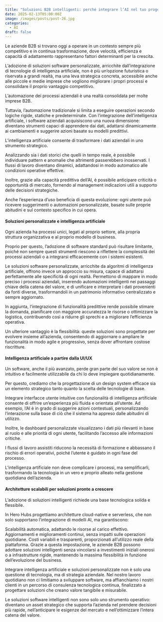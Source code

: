 ```yaml
---
title: "Soluzioni B2B intelligenti: perché integrare l’AI nel tuo progetto software"
date: 2025-02-13T05:00:00Z
image: /images/posts/post-26.jpg
categories: 
  - AI
draft: false
---
```


Le aziende B2B si trovano oggi a operare in un contesto sempre più competitivo e in continua trasformazione, dove velocità, efficienza e capacità di adattamento rappresentano fattori determinanti per la crescita.

L’adozione di soluzioni software personalizzate, arricchite dall’integrazione di tecnologie di intelligenza artificiale, non è più un’opzione futuristica o riservata a grandi realtà, ma una leva strategica concreta, accessibile anche alle piccole e medie imprese che vogliono migliorare i propri processi e consolidare il proprio vantaggio competitivo.

L’automazione dei processi aziendali è una realtà consolidata per molte imprese B2B.

Tuttavia, l’automazione tradizionale si limita a eseguire operazioni secondo logiche rigide, statiche e predeterminate. Con l’integrazione dell’intelligenza artificiale, i software aziendali acquisiscono una nuova dimensione: diventano strumenti capaci di apprendere dai dati, adattarsi dinamicamente ai cambiamenti e suggerire azioni basate su modelli predittivi.

L’intelligenza artificiale consente di trasformare i dati aziendali in uno strumento strategico.

Analizzando sia i dati storici che quelli in tempo reale, è possibile individuare pattern e anomalie che altrimenti passerebbero inosservati. I flussi di lavoro diventano dinamici, adattandosi in modo automatico alle condizioni operative effettive.

Inoltre, grazie alla capacità predittiva dell’AI, è possibile anticipare criticità o opportunità di mercato, fornendo al management indicazioni utili a supporto delle decisioni strategiche.

Anche l’esperienza d’uso beneficia di questa evoluzione: ogni utente può ricevere suggerimenti o automazioni personalizzate, basate sulle proprie abitudini e sul contesto specifico in cui opera.

#### Soluzioni personalizzate e intelligenza artificiale

Ogni azienda ha processi unici, legati al proprio settore, alla propria struttura organizzativa e al proprio modello di business.

Proprio per questo, l’adozione di software standard può risultare limitante, poiché non sempre questi strumenti riescono a riflettere la complessità dei processi aziendali o a integrarsi efficacemente con i sistemi esistenti.

Le soluzioni software personalizzate, arricchite da algoritmi di intelligenza artificiale, offrono invece un approccio su misura, capace di adattarsi perfettamente alle specificità di ogni realtà. Permettono di mappare in modo preciso i processi aziendali, inserendo automazioni intelligenti nei passaggi chiave della catena del valore, e di unificare e interpretare i dati provenienti da fonti diverse, trasformandoli in un patrimonio informativo centralizzato e sempre aggiornato.

In aggiunta, l’integrazione di funzionalità predittive rende possibile stimare la domanda, pianificare con maggiore accuratezza le risorse o ottimizzare la logistica, contribuendo così a ridurre gli sprechi e a migliorare l’efficienza operativa.

Un ulteriore vantaggio è la flessibilità: queste soluzioni sono progettate per evolvere insieme all’azienda, consentendo di aggiornare o ampliare le funzionalità in modo agile e progressivo, senza dover affrontare costose riscritture.

#### Intelligenza artificiale a partire dalla UI/UX

Un software, anche il più avanzato, perde gran parte del suo valore se non è intuitivo e facilmente utilizzabile da chi lo deve impiegare quotidianamente.

Per questo, crediamo che la progettazione di un design system efficace sia un elemento strategico tanto quanto la scelta delle tecnologie di base.

Integrare interfacce utente intuitive con funzionalità di intelligenza artificiale consente di offrire un’esperienza più fluida e orientata all’utente. Ad esempio, l’AI è in grado di suggerire azioni contestuali, personalizzando l’interazione sulla base di ciò che il sistema ha appreso dalle abitudini di utilizzo.

Inoltre, le dashboard personalizzate visualizzano i dati più rilevanti in base al ruolo e alle priorità di ogni utente, facilitando l’accesso alle informazioni critiche.

I flussi di lavoro assistiti riducono la necessità di formazione e abbassano il rischio di errori operativi, poiché l’utente è guidato in ogni fase del processo.

L’intelligenza artificiale non deve complicare i processi, ma semplificarli, trasformando la tecnologia in un vero e proprio alleato nella gestione quotidiana dell’azienda.

#### Architetture scalabili per soluzioni pronte a crescere

L’adozione di soluzioni intelligenti richiede una base tecnologica solida e flessibile.

In Hero Hubs progettiamo architetture cloud-native e serverless, che non solo supportano l’integrazione di modelli AI, ma garantiscono:

Scalabilità automatica, adattando le risorse al carico effettivo.
Aggiornamenti e miglioramenti continui, senza impatti sulle operazioni quotidiane.
Costi variabili e trasparenti, proporzionati all’utilizzo reale della piattaforma.
Grazie a questa impostazione, le aziende B2B possono adottare soluzioni intelligenti senza vincolarsi a investimenti iniziali onerosi o a infrastrutture rigide, mantenendo la massima flessibilità in funzione dell’evoluzione del business.

Integrare intelligenza artificiale e soluzioni personalizzate non è solo una questione di tecnologia, ma di strategia aziendale. Nel nostro lavoro quotidiano non ci limitiamo a sviluppare software, ma affianchiamo i nostri clienti in un percorso di consulenza tecnologica continua, finalizzato a progettare soluzioni che creano valore tangibile e misurabile.

Le soluzioni software intelligenti non sono solo uno strumento operativo: diventano un asset strategico che supporta l’azienda nel prendere decisioni più rapide, nell’anticipare le esigenze del mercato e nell’ottimizzare l’intera catena del valore.